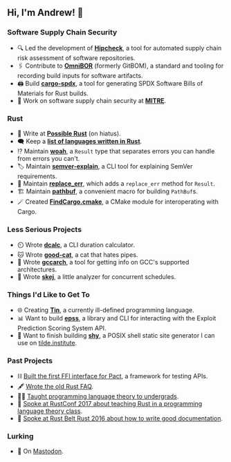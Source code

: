 ## Hi, I'm Andrew! :wave:

### Software Supply Chain Security

- 🔍 Led the development of __[Hipcheck][hipcheck]__, a tool for automated supply chain risk assessment of software repositories.
- 🖇️ Contribute to __[OmniBOR][omnibor]__ (formerly GitBOM), a standard and tooling for recording build inputs for software artifacts.
- 🖨️ Build __[cargo-spdx][cargo-spdx]__, a tool for generating SPDX Software Bills of Materials for Rust builds.
- 🔧 Work on software supply chain security at __[MITRE][mitre]__.

### Rust

- 🦀 Write at __[Possible Rust][poss]__ (on hiatus).
- 🗨️ Keep a __[list of languages written in Rust][langs]__.
- ⁉️ Maintain __[woah][woah]__, a `Result` type that separates errors you can handle from errors you can't.
- 🏷️ Maintain __[semver-explain][semver-explain]__, a CLI tool for explaining SemVer requirements.
- 🛑 Maintain __[replace_err][replace_err]__, which adds a `replace_err` method for `Result`.
- 🏗️ Maintain __[pathbuf][pathbuf]__, a convenient macro for building `PathBuf`s.
- 🪄 Created __[FindCargo.cmake][findcargo]__, a CMake module for interoperating with Cargo.

### Less Serious Projects

- ⏲️ Wrote __[dcalc][dcalc]__, a CLI duration calculator.
- 🐱 Wrote __[good-cat][good-cat]__, a cat that hates pipes.
- 📎 Wrote __[gccarch][gccarch]__, a tool for getting info on GCC's supported architectures.
- 📆 Wrote __[skej][skej]__, a little analyzer for concurrent schedules.

### Things I'd Like to Get To

- 🌐 Creating __[Tin][tin]__, a currently ill-defined programming language.
- 📊 Want to build __[epss][epss]__, a library and CLI for interacting with the Exploit Prediction Scoring System API.
- 💭 Want to finish building __[shy][shy]__, a POSIX shell static site generator I can use on [tilde.institute][tilde].

### Past Projects

- ⛓️ [Built the first FFI interface for Pact](https://github.com/pact-foundation/pact-reference/pull/97), a framework for testing APIs.
- 🖋️ [Wrote the old Rust FAQ](https://github.com/rust-lang/prev.rust-lang.org/pull/202).
- 👨‍🏫 [Taught programming language theory to undergrads][proglangs].
- 🎒 [Spoke at RustConf 2017 about teaching Rust in a programming language theory class](https://www.youtube.com/watch?v=0PhfaFkzdBA).
- 📖 [Spoke at Rust Belt Rust 2016 about how to write good documentation](https://www.youtube.com/watch?v=Wz2oFEDwiOk).

### Lurking

- 🐘 On <a rel="me" href="https://hachyderm.io/@alilleybrinker">Mastodon</a>.

[hipcheck]: https://github.com/mitre/hipcheck
[mitre]: https://mitre.org
[rust]: https://rust-lang.org
[poss]: https://www.possiblerust.com
[mentor]: https://rustbeginners.github.io/awesome-rust-mentors/
[twitter]: https://twitter.com/alilleybrinker
[langs]: https://github.com/alilleybrinker/langs-in-rust
[woah]: https://github.com/alilleybrinker/woah/
[mentoring_page]: https://github.com/alilleybrinker/alilleybrinker/blob/master/MENTORING.md
[migrate]: https://gist.github.com/alilleybrinker/4ed6badfa317cd6d5e9f74c95d71309a
[tin]: https://github.com/alilleybrinker/tin
[skej]: https://github.com/alilleybrinker/skej
[dcalc]: https://github.com/alilleybrinker/dcalc
[semver-explain]: https://github.com/alilleybrinker/semver-explain
[good-cat]: https://github.com/alilleybrinker/good-cat
[replace_err]: https://github.com/alilleybrinker/replace_err
[gccarch]: https://github.com/alilleybrinker/gccarch
[omnibor]: https://github.com/omnibor/gitbom-rs
[cargo-spdx]: https://github.com/alilleybrinker/cargo-spdx
[proglangs]: https://github.com/alilleybrinker/programming-languages-course
[pathbuf]: https://github.com/alilleybrinker/pathbuf
[findcargo]: https://github.com/alilleybrinker/FindCargo.cmake
[epss]: https://github.com/alilleybrinker/epss
[shy]: https://github.com/alilleybrinker/shy
[tilde]: https://tilde.institute
